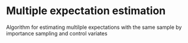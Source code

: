 # Multiple expectation estimation
Algorithm for estimating multilple expectations with the same sample by importance sampling and control variates 
